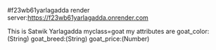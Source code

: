 #f23wb61yarlagadda
render server:https://f23wb61yarlagadda.onrender.com

This is Satwik Yarlagadda myclass=goat my attributes are goat_color:(String) goat_breed:(String) goat_price:(Number)
